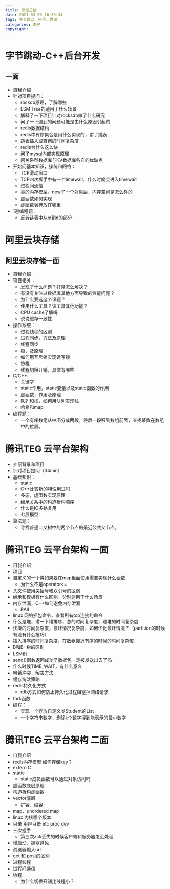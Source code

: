 ```yaml
---
title: 面经总结
date: 2021-03-03 16:36:34
tags: 字节跳动、阿里、腾讯
categories: 面经
copyright:
---
```


# 字节跳动-C++后台开发

## 一面

- 自我介绍
- 针对项目提问：
    - rockdb原理，了解哪些
    - LSM Tree的适用于什么场景
    - 解释了一下项目针对rocksdb做了什么研究
    - 问了一下遇到的问题可能是由什么原因引起的
    - redis数据结构
    - redis中有序集合是用什么实现的，讲了跳表
    - 跳表插入或查询的时间复杂度
    - redis为什么这么快
    - 问了mysql内部实现原理
    - 问关系型数据库与KV数据库各自的优缺点
- 开始问基本知识，操统和网络：
    - TCP滑动窗口
    - TCP四次挥手中有一个timewait，什么时候会进入timewait
    - 进程间通信
    - 类的内存模型，new了一个对象后，内存空间是怎么样的
    - 虚函数如何实现
    - 虚函数表存放在哪里
- 1道编程题：
    - 反转链表中从m到n的部分


# 阿里云块存储

## 阿里云块存储一面

- 自我介绍
- 项目相关：
    - 发现了什么问题？打算怎么解决？
    - 有没有关注过数据库其他方面导致的性能问题？
    - 为什么要选这个课题？
    - 使用什么工具？该工具其他功能？
    - CPU cache了解吗
    - 说说缓存一致性
- 操作系统：
    - 进程线程的区别
    - 进程同步，方法及原理
    - 线程同步
    - 锁，及原理
    - 如何用互斥锁实现读写锁
    - 协程
    - 线程切换开销，具体有哪些
- C/C++:
    - 关键字
    - static作用，static变量以及static函数的作用
    - 虚函数，作用及原理
    - 队列和栈，如何用队列实现栈
    - 哈希和map
- 编程题：
    - 一个有序数组从中间分成两段，将后一段移到数组前面，查找某数在数组中的位置。

# 腾讯TEG 云平台架构
- 介绍背景和项目
- 针对项目提问（34min）
- 基础知识：
  - static
  - C++比较新的特性用过吗
  - 多态，虚函数实现原理
  - 继承关系中的构造析构顺序
  - 什么是IO多路复用
  - 七层模型
- 算法题：
  - 寻找普通二叉树中的两个节点的最近公共父节点。



# 腾讯TEG 云平台架构 一面

- 自我介绍
- 项目
- 自定义的一个类如果要在map里面使用需要实现什么函数
  - 为什么不是operator<=
- 头文件使用尖括号和双引号的区别
- 继承和模板有什么区别，分别适用于什么场景
- 内存泄漏，C++如何避免内存泄漏
  - RAII
- linux 网络抓包命令，查看所有tcp连接的命令
- 什么是堆，讲一下堆排序，总的时间复杂度，建堆的时间复杂度
- 快排的时间复杂度，最坏情况复杂度，如何优化最坏情况？（partition的时候有没有什么技巧）
- 插入排序的时间复杂度，在数组接近有序的时候的时间复杂度
- B和B+树的区别
- LSM树
- send()函数返回成功了数据包一定被发送出去了吗
- 什么时候TIME_WAIT，有什么意义
- 哈希冲突，解决方法
- 缓存淘汰策略
- redis持久化方式
  - rdb方式如何防止持久化过程阻塞掉网络请求
- fork函数
- 编程：
  - 实现一个存放自定义类Student的List
  - 一个字符串数字，删除k个数字得到能表示的最小数字

# 腾讯TEG 云平台架构 二面

- 自我介绍
- redis内存模型 如何存储key？
- extern C
- static
  - static成员函数可以通过对象访问吗
- 虚函数底层原理
- 构造析构虚函数
- vector底层
  - 扩容、缩容
- map、unordered map
- linux 内核哪个版本
- 目录 用户目录 etc proc dev
- 三次握手
  - 第三次ack丢失的时候客户端和服务器怎么处理
- 慢启动、拥塞避免
- 浏览器输入url
- get 和 post的区别
- 进程线程
- 进程间通信
- 协程
  - 为什么切换开销比线程小？


